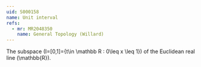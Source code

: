```yaml
---
uid: S000158
name: Unit interval
refs:
  - mr: MR2048350
    name: General Topology (Willard)
---
```

The subspace \(I=[0,1]=\{t\in \mathbb R : 0\leq x \leq 1\}\) of the
Euclidean real line \(\mathbb{R}\).
